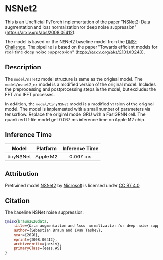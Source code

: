 # NSNet2

This is an Unofficial PyTorch implementation of the paper "NSNet2: Data augmentation and loss normalization for deep noise suppression" (https://arxiv.org/abs/2008.06412).

The model is based on the NSNet2 baseline model from the [DNS-Challenge](https://github.com/microsoft/DNS-Challenge).
The pipeline is based on the paper "Towards efficient models for real-time deep noise suppression" (https://arxiv.org/abs/2101.09249).

## Description

The `model/nsnet2` model structure is same as the original model.
The `model/nsnet2_ex` model is a modified version of the original model. Includes the preprocessing and postprocessing steps in the model, but excludes the FFT and IFFT processes.

In addition, the `model/tinyNSNet` model is a modified version of the original model. The model is implemented with a small number of parameters via tensorflow. Replace the original model GRU with a FastGRNN cell. The quantized tf-lite model get 0.067 ms inference time on Apple M2 chip.

## Inference Time

| Model | Platform | Inference Time |
| :---: | :---: | :---: |
| tinyNSNet | Apple M2 | 0.067 ms |

## Attribution

Pretrained model [NSNet2](https://github.com/microsoft/DNS-Challenge/tree/v4dnschallenge_ICASSP2022/NSNet2-baseline) by [Microsoft](https://github.com/microsoft) is licensed under [CC BY 4.0](https://creativecommons.org/licenses/by/4.0/)

## Citation

The baseline NSNet noise suppression:

```BibTex
@misc{braun2020data,
    title={Data augmentation and loss normalization for deep noise suppression},
    author={Sebastian Braun and Ivan Tashev},
    year={2020},
    eprint={2008.06412},
    archivePrefix={arXiv},
    primaryClass={eess.AS}
}
```
